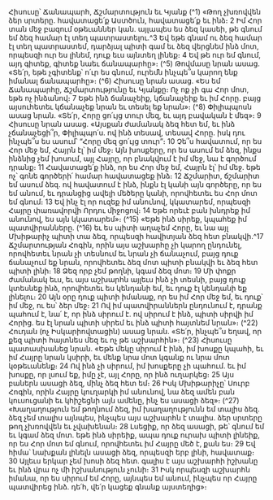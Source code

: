 
Հիսուսը՝ Ճանապարհ, Ճշմարտություն եւ Կյանք
(^1) «Թող չխռովվեն ձեր սրտերը. հավատացե՛ք Աստծուն, հավատացե՛ք եւ ինձ։ 2 Իմ Հոր տան մեջ բազում օթեւաններ
կան. այլապես ես ձեզ կասեի, թե գնում եմ ձեզ համար էլ տեղ պատրաստելու.^3 Եվ եթե գնամ ու ձեզ համար էլ տեղ
պատրաստեմ, դարձյալ պիտի գամ եւ ձեզ վերցնեմ ինձ մոտ, որպեսզի ուր ես լինեմ, դուք եւս այնտեղ լինեք։ 4 Եվ թե ուր
եմ գնում, այդ գիտեք, գիտեք նաեւ ճանապարհը»։
(^5) Թովմասը նրան ասաց. «Տե՛ր, եթե չգիտենք՝ ո՛ւր ես գնում, ուրեմն ինչպե՞ս կարող ենք իմանալ ճանապարհը»։
(^6) Հիսուսը նրան ասաց. «Ես եմ Ճանապարհը, Ճշմարտությունը եւ Կյանքը։ Ոչ ոք չի գա Հոր մոտ, եթե ոչ ինձանով։ 7 Եթե
ինձ ճանաչեիք, կճանաչեիք եւ իմ Հորը. բայց այսուհետեւ կճանաչեք նրան եւ տեսել եք նրան»։
(^8) Փիլիպպոսն ասաց նրան. «Տե՛ր, Հորը ցո՛ւյց տուր մեզ, եւ այդ բավական է մեզ»։ 9 Հիսուսը նրան ասաց. «Այսքան
ժամանակ ձեզ հետ եմ, եւ ինձ չճանաչեցի՞ր, Փիլիպպո՛ս. ով ինձ տեսավ, տեսավ Հորը. իսկ դու ինչպե՞ս ես ասում՝ “Հորը
մեզ ցո՛ւյց տուր”։ 10 Չե՞ս հավատում, որ ես Հոր մեջ եմ, Հայրն էլ՝ իմ մեջ։ Այն խոսքերը, որ ես ասում եմ ձեզ, ինքս ինձնից
չեմ խոսում, այլ Հայրը, որ բնակվում է իմ մեջ, նա է գործում դրանք։ 11 Հավատացե՛ք ինձ, որ ես Հոր մեջ եմ, Հայրն էլ՝ իմ
մեջ. եթե ոչ՝ գոնե գործերի՛ համար հավատացեք ինձ։ 12 Ճշմարիտ, ճշմարիտ եմ ասում ձեզ. ով հավատում է ինձ, ինքն էլ
կանի այն գործերը, որ ես եմ անում, եւ դրանցից ավելի մեծերը կանի, որովհետեւ ես Հոր մոտ եմ գնում։ 13 Եվ ինչ էլ որ
ուզեք իմ անունով, կկատարեմ, որպեսզի Հայրը փառավորվի Որդու միջոցով։ 14 Եթե որեւէ բան խնդրեք իմ անունով, ես
այն կկատարեմ»։
(^15) «Եթե ինձ սիրեք, կպահեք իմ պատվիրանները. (^16) եւ ես պիտի աղաչեմ Հորը, եւ նա այլ Մխիթարիչ պիտի տա ձեզ,
որպեսզի հավիտյան ձեզ հետ բնակվի.^17 Ճշմարտության Հոգին, որին այս աշխարհը չի կարող ընդունել, որովհետեւ նրան
չի տեսնում եւ նրան չի ճանաչում, բայց դուք ճանաչում եք նրան, որովհետեւ ձեզ մոտ պիտի բնակվի եւ ձեզ հետ պիտի
լինի։ 18 Ձեզ որբ չեմ թողնի, կգամ ձեզ մոտ։ 19 Մի փոքր ժամանակ եւս, եւ այս աշխարհն այլեւս ինձ չի տեսնի, բայց դուք
կտեսնեք ինձ, որովհետեւ ես կենդանի եմ, եւ դուք էլ կենդանի եք լինելու։ 20 Այն օրը դուք պիտի իմանաք, որ ես իմ Հոր
մեջ եմ, եւ դուք՝ իմ մեջ, ու ես՝ ձեր մեջ։ 21 Ով իմ պատվիրաններն ընդունում է, դրանք պահում է, նա՛ է, որ ինձ սիրում է.
ով սիրում է ինձ, պիտի սիրվի իմ Հորից. ես էլ նրան պիտի սիրեմ եւ ինձ պիտի հայտնեմ նրան»։
(^22) Հուդան (ոչ Իսկարիովտացին) ասաց նրան. «Տե՛ր, ինչպե՞ս եղավ, որ քեզ պիտի հայտնես մեզ եւ ոչ թե աշխարհին»։
(^23) Հիսուսը պատասխանեց նրան. «Եթե մեկը սիրում է ինձ, իմ խոսքը կպահի, եւ իմ Հայրը նրան կսիրի, եւ մենք նրա մոտ
կգանք ու նրա մոտ կօթեւանենք։ 24 Ով ինձ չի սիրում, իմ խոսքերը չի պահում. եւ իմ խոսքը, որ լսում եք, իմը չէ, այլ Հորը,
որ ինձ ուղարկեց։ 25 Այս բաներն ասացի ձեզ, մինչ ձեզ հետ եմ։ 26 Իսկ Մխիթարիչը՝ Սուրբ Հոգին, որին Հայրը կուղարկի
իմ անունով, նա ձեզ ամեն բան կուսուցանի եւ կհիշեցնի այն ամենը, ինչ ես ասացի ձեզ»։
(^27) «Խաղաղություն եմ թողնում ձեզ, իմ խաղաղությունն եմ տալիս ձեզ. ձեզ չեմ տալիս այնպես, ինչպես այս
աշխարհն է տալիս. ձեր սրտերը թող չխռովվեն եւ չվախենան։ 28 Լսեցիք, որ ձեզ ասացի, թե՝ գնում եմ եւ կգամ ձեզ մոտ.
եթե ինձ սիրեիք, ապա դուք ուրախ պիտի լինեիք, որ ես Հոր մոտ եմ գնում, որովհետեւ իմ Հայրը մեծ է, քան ես։ 29 Եվ
հիմա՝ նախքան լինելն ասացի ձեզ, որպեսզի երբ լինի, հավատաք։ 30 Այլեւս երկար չեմ խոսի ձեզ հետ. գալիս է այս
աշխարհի իշխանը եւ ինձ վրա ոչ մի իշխանություն չունի։ 31 Իսկ որպեսզի աշխարհն իմանա, որ ես սիրում եմ Հորը,
այնպես եմ անում, ինչպես որ Հայրը պատվիրեց ինձ. դե՛հ, վե՛ր կացեք գնանք այստեղից»։

